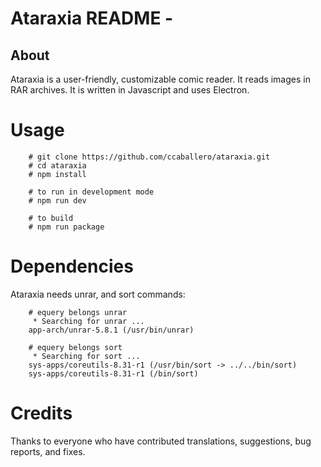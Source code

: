 # Ataraxia README -

## About

Ataraxia is a user-friendly, customizable comic reader. It reads images in RAR
archives. It is written in Javascript and uses Electron.

# Usage

```
    # git clone https://github.com/ccaballero/ataraxia.git
    # cd ataraxia
    # npm install

    # to run in development mode
    # npm run dev

    # to build
    # npm run package
```

# Dependencies

Ataraxia needs unrar, and sort commands:

```
    # equery belongs unrar
     * Searching for unrar ... 
    app-arch/unrar-5.8.1 (/usr/bin/unrar)

    # equery belongs sort
     * Searching for sort ... 
    sys-apps/coreutils-8.31-r1 (/usr/bin/sort -> ../../bin/sort)
    sys-apps/coreutils-8.31-r1 (/bin/sort)
```

# Credits

Thanks to everyone who have contributed translations, suggestions, bug
reports, and fixes.

